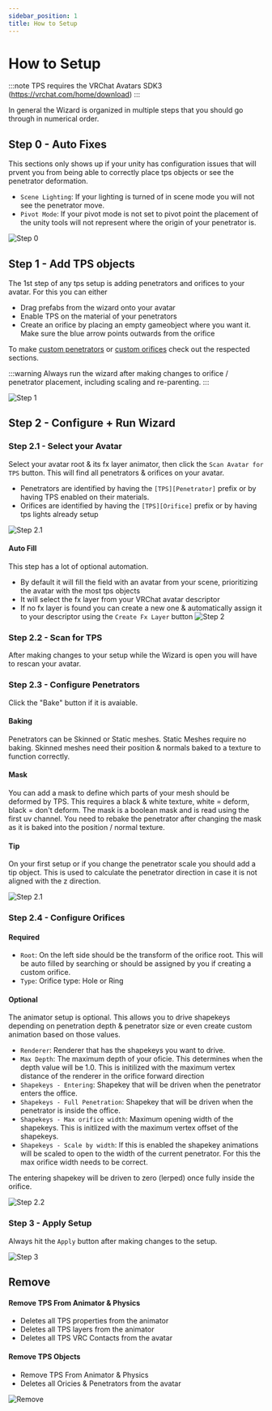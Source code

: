 ```yaml
---
sidebar_position: 1
title: How to Setup
---
```

# How to Setup

:::note 
TPS requires the VRChat Avatars SDK3 (https://vrchat.com/home/download)
:::

In general the Wizard is organized in multiple steps that you should go through in numerical order.

## Step 0 - Auto Fixes
This sections only shows up if your unity has configuration issues that will prvent you from being able to correctly place tps objects or see the penetrator deformation.
- `Scene Lighting`: If your lighting is turned of in scene mode you will not see the penetrator move.
- `Pivot Mode`: If your pivot mode is not set to pivot point the placement of the unity tools will not represent where the origin of your penetrator is.

![Step 0](/img/tps/step0.png)

## Step 1 - Add TPS objects
The 1st step of any tps setup is adding penetrators and orifices to your avatar. For this you can either 
- Drag prefabs from the wizard onto your avatar
- Enable TPS on the material of your penetrators
- Create an orifice by placing an empty gameobject where you want it. Make sure the blue arrow points outwards from the orifice

To make [custom penetrators](penetrators) or [custom orifices](orifices) check out the respected sections.

:::warning
Always run the wizard after making changes to orifice / penetrator placement, including scaling and re-parenting.
:::

![Step 1](/img/tps/step1.png)

## Step 2 - Configure + Run Wizard
### Step 2.1 - Select your Avatar
Select your avatar root & its fx layer animator, then click the `Scan Avatar for TPS` button.
This will find all penetrators & orifices on your avatar.
- Penetrators are identified by having the `[TPS][Penetrator]` prefix or by having TPS enabled on their materials.
- Orifices are identified by having the `[TPS][Orifice]` prefix or by having tps lights already setup 

![Step 2.1](/img/tps/step2.1.png)

#### Auto Fill
This step has a lot of optional automation. 
- By default it will fill the field with an avatar from your scene, prioritizing the avatar with the most tps objects
- It will select the fx layer from your VRChat avatar descriptor
- If no fx layer is found you can create a new one & automatically assign it to your descriptor using the `Create Fx Layer` button
![Step 2](/img/tps/step2.png)

### Step 2.2 - Scan for TPS
After making changes to your setup while the Wizard is open you will have to rescan your avatar.

### Step 2.3 - Configure Penetrators

Click the "Bake" button if it is avaiable.

#### Baking
Penetrators can be Skinned or Static meshes.
Static Meshes require no baking. Skinned meshes need their position & normals baked to a texture to function correctly.

#### Mask
You can add a mask to define which parts of your mesh should be deformed by TPS. 
This requires a black & white texture, white = deform, black = don't deform. The mask is a boolean mask and is read using the first uv channel.
You need to rebake the penetrator after changing the mask as it is baked into the position / normal texture.

#### Tip
On your first setup or if you change the penetrator scale you should add a tip object. This is used to calculate the penetrator direction in case it is not aligned with the z direction.

![Step 2.1](/img/tps/step2.3.png)

### Step 2.4 - Configure Orifices
#### Required
- `Root`: On the left side should be the transform of the orifice root. This will be auto filled by searching or should be assigned by you if creating a custom orifice.
- `Type`: Orifice type: Hole or Ring

#### Optional
The animator setup is optional. This allows you to drive shapekeys depending on penetration depth & penetrator size or even create custom animation based on those values.
- `Renderer`: Renderer that has the shapekeys you want to drive.
- `Max Depth`: The maximum depth of your oficie. This determines when the depth value will be 1.0. This is initilized with the maximum vertex distance of the renderer in the orifice forward direction
- `Shapekeys - Entering`: Shapekey that will be driven when the penetrator enters the office.
- `Shapekeys - Full Penetration`: Shapekey that will be driven when the penetrator is inside the office.
- `Shapekeys - Max orifice width`: Maximum opening width of the shapekeys. This is initlized with the maximum vertex offset of the shapekeys.
- `Shapekeys - Scale by width`: If this is enabled the shapekey animations will be scaled to open to the width of the current penetrator. For this the max orifice width needs to be correct.

The entering shapekey will be driven to zero (lerped) once fully inside the orifice.

![Step 2.2](/img/tps/step2.4.png)

### Step 3 - Apply Setup

Always hit the `Apply` button after making changes to the setup.

![Step 3](/img/tps/step3.png)

## Remove

#### Remove TPS From Animator & Physics
- Deletes all TPS properties from the animator
- Deletes all TPS layers from the animator
- Deletes all TPS VRC Contacts from the avatar

#### Remove TPS Objects
- Remove TPS From Animator & Physics
- Deletes all Oricies & Penetrators from the avatar

![Remove](/img/tps/remove.png)
